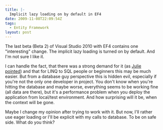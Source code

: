 ```yaml
---
title: |-
  Implicit lazy loading on by default in EF4
date: 2009-11-08T22:09:54Z
tags:
  - Entity Framework
layout: post
---
```

The last beta (Beta 2) of Visual Studio 2010 with EF4 contains one "interesting" change. The implicit lazy loading is turned on by default. And I'm not sure I like it.

I can handle the fact, that there was a strong demand for it (as [Julie pointed][1]) and that for LINQ to SQL people or beginners this may be much easier. But from a database guy perspective this is hidden evil, especially if you're not the only one developer in project. You don't know when you're hitting the database and maybe worse, everything seems to be working fine (all data are there), but it's a performance problem when you deploy the application from local/test environment. And how surprising will it be, when the context will be gone.

Maybe I change my opinion after trying to work with it. But now, I'll rather use eager loading or I'll be explicit with my calls to database. To be on safe side. What do you think?

[1]: http://thedatafarm.com/blog/data-access/ef4-lazy-loading-on-by-default-but-what-about-pre-beta-2-models/#comment-1694